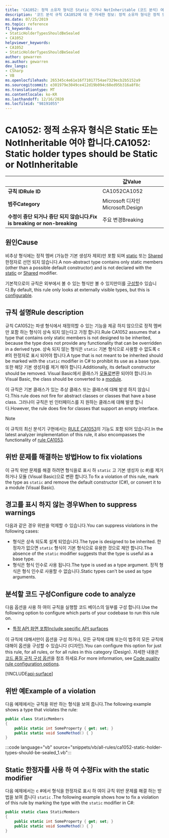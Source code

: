 ```yaml
---
title: 'CA1052: 정적 소유자 형식은 Static 이거나 NotInheritable (코드 분석) 여야 합니다.'
description: '코드 분석 규칙 CA1052에 대 한 자세한 정보: 정적 소유자 형식은 정적 또는 NotInheritable 이어야 합니다.'
ms.date: 07/25/2019
ms.topic: reference
f1_keywords:
- StaticHolderTypesShouldBeSealed
- CA1052
helpviewer_keywords:
- CA1052
- StaticHolderTypesShouldBeSealed
author: gewarren
ms.author: gewarren
dev_langs:
- CSharp
- VB
ms.openlocfilehash: 265345c4e61e16f71017754ae7329ecb2b5152a9
ms.sourcegitcommit: e301979e3049ce412d19b094c60ed95b316a8f8c
ms.translationtype: MT
ms.contentlocale: ko-KR
ms.lasthandoff: 12/16/2020
ms.locfileid: "98191055"
---
```

# <a name="ca1052-static-holder-types-should-be-static-or-notinheritable"></a><span data-ttu-id="9d0c8-103">CA1052: 정적 소유자 형식은 Static 또는 NotInheritable 여야 합니다.</span><span class="sxs-lookup"><span data-stu-id="9d0c8-103">CA1052: Static holder types should be Static or NotInheritable</span></span>

| | <span data-ttu-id="9d0c8-104">값</span><span class="sxs-lookup"><span data-stu-id="9d0c8-104">Value</span></span> |
|-|-|
| <span data-ttu-id="9d0c8-105">**규칙 ID**</span><span class="sxs-lookup"><span data-stu-id="9d0c8-105">**Rule ID**</span></span> |<span data-ttu-id="9d0c8-106">CA1052</span><span class="sxs-lookup"><span data-stu-id="9d0c8-106">CA1052</span></span>|
| <span data-ttu-id="9d0c8-107">**범주**</span><span class="sxs-lookup"><span data-stu-id="9d0c8-107">**Category**</span></span> |<span data-ttu-id="9d0c8-108">Microsoft 디자인</span><span class="sxs-lookup"><span data-stu-id="9d0c8-108">Microsoft.Design</span></span>|
| <span data-ttu-id="9d0c8-109">**수정이 중단 되거나 중단 되지 않습니다.**</span><span class="sxs-lookup"><span data-stu-id="9d0c8-109">**Fix is breaking or non-breaking**</span></span> |<span data-ttu-id="9d0c8-110">주요 변경</span><span class="sxs-lookup"><span data-stu-id="9d0c8-110">Breaking</span></span>|

## <a name="cause"></a><span data-ttu-id="9d0c8-111">원인</span><span class="sxs-lookup"><span data-stu-id="9d0c8-111">Cause</span></span>

<span data-ttu-id="9d0c8-112">비추상 형식에는 정적 멤버 (가능한 기본 생성자 제외)만 포함 되며 [static](../../../csharp/language-reference/keywords/static.md) 또는 [Shared](../../../visual-basic/language-reference/modifiers/shared.md) 한정자로 선언 되지 않습니다.</span><span class="sxs-lookup"><span data-stu-id="9d0c8-112">A non-abstract type contains only static members (other than a possible default constructor) and is not declared with the [static](../../../csharp/language-reference/keywords/static.md) or [Shared](../../../visual-basic/language-reference/modifiers/shared.md) modifier.</span></span>

<span data-ttu-id="9d0c8-113">기본적으로이 규칙은 외부에서 볼 수 있는 형식만 볼 수 있지만이를 [구성할](#configure-code-to-analyze)수 있습니다.</span><span class="sxs-lookup"><span data-stu-id="9d0c8-113">By default, this rule only looks at externally visible types, but this is [configurable](#configure-code-to-analyze).</span></span>

## <a name="rule-description"></a><span data-ttu-id="9d0c8-114">규칙 설명</span><span class="sxs-lookup"><span data-stu-id="9d0c8-114">Rule description</span></span>

<span data-ttu-id="9d0c8-115">규칙 CA1052는 파생 형식에서 재정의할 수 있는 기능을 제공 하지 않으므로 정적 멤버만 포함 하는 형식이 상속 되지 않는다고 가정 합니다.</span><span class="sxs-lookup"><span data-stu-id="9d0c8-115">Rule CA1052 assumes that a type that contains only static members is not designed to be inherited, because the type does not provide any functionality that can be overridden in a derived type.</span></span> <span data-ttu-id="9d0c8-116">상속 되지 않는 형식은 `static` 기본 형식으로 사용할 수 없도록 c #의 한정자로 표시 되어야 합니다.</span><span class="sxs-lookup"><span data-stu-id="9d0c8-116">A type that is not meant to be inherited should be marked with the `static` modifier in C# to prohibit its use as a base type.</span></span> <span data-ttu-id="9d0c8-117">또한 해당 기본 생성자를 제거 해야 합니다.</span><span class="sxs-lookup"><span data-stu-id="9d0c8-117">Additionally, its default constructor should be removed.</span></span> <span data-ttu-id="9d0c8-118">Visual Basic에서 클래스가 [모듈로](../../../visual-basic/language-reference/statements/module-statement.md)변환 되어야 합니다.</span><span class="sxs-lookup"><span data-stu-id="9d0c8-118">In Visual Basic, the class should be converted to a [module](../../../visual-basic/language-reference/statements/module-statement.md).</span></span>

<span data-ttu-id="9d0c8-119">이 규칙은 기본 클래스가 있는 추상 클래스 또는 클래스에 대해 발생 하지 않습니다.</span><span class="sxs-lookup"><span data-stu-id="9d0c8-119">This rule does not fire for abstract classes or classes that have a base class.</span></span> <span data-ttu-id="9d0c8-120">그러나이 규칙은 빈 인터페이스를 지 원하는 클래스에 대해 발생 합니다.</span><span class="sxs-lookup"><span data-stu-id="9d0c8-120">However, the rule does fire for classes that support an empty interface.</span></span>

> [!NOTE]
> <span data-ttu-id="9d0c8-121">이 규칙의 최신 분석기 구현에서는 [RULE CA1053](ca1053.md)의 기능도 포함 되어 있습니다.</span><span class="sxs-lookup"><span data-stu-id="9d0c8-121">In the latest analyzer implementation of this rule, it also encompasses the functionality of [rule CA1053](ca1053.md).</span></span>

## <a name="how-to-fix-violations"></a><span data-ttu-id="9d0c8-122">위반 문제를 해결하는 방법</span><span class="sxs-lookup"><span data-stu-id="9d0c8-122">How to fix violations</span></span>

<span data-ttu-id="9d0c8-123">이 규칙 위반 문제를 해결 하려면 형식을로 표시 하 `static` 고 기본 생성자 (c #)를 제거 하거나 모듈 (Visual Basic)으로 변환 합니다.</span><span class="sxs-lookup"><span data-stu-id="9d0c8-123">To fix a violation of this rule, mark the type as `static` and remove the default constructor (C#), or convert it to a module (Visual Basic).</span></span>

## <a name="when-to-suppress-warnings"></a><span data-ttu-id="9d0c8-124">경고를 표시 하지 않는 경우</span><span class="sxs-lookup"><span data-stu-id="9d0c8-124">When to suppress warnings</span></span>

<span data-ttu-id="9d0c8-125">다음과 같은 경우 위반을 억제할 수 있습니다.</span><span class="sxs-lookup"><span data-stu-id="9d0c8-125">You can suppress violations in the following cases:</span></span>

- <span data-ttu-id="9d0c8-126">형식은 상속 되도록 설계 되었습니다.</span><span class="sxs-lookup"><span data-stu-id="9d0c8-126">The type is designed to be inherited.</span></span> <span data-ttu-id="9d0c8-127">한정자가 없으면 `static` 형식이 기본 형식으로 유용한 것으로 제안 합니다.</span><span class="sxs-lookup"><span data-stu-id="9d0c8-127">The absence of the `static` modifier suggests that the type is useful as a base type.</span></span>
- <span data-ttu-id="9d0c8-128">형식은 형식 인수로 사용 됩니다.</span><span class="sxs-lookup"><span data-stu-id="9d0c8-128">The type is used as a type argument.</span></span> <span data-ttu-id="9d0c8-129">정적 형식은 형식 인수로 사용할 수 없습니다.</span><span class="sxs-lookup"><span data-stu-id="9d0c8-129">Static types can't be used as type arguments.</span></span>

## <a name="configure-code-to-analyze"></a><span data-ttu-id="9d0c8-130">분석할 코드 구성</span><span class="sxs-lookup"><span data-stu-id="9d0c8-130">Configure code to analyze</span></span>

<span data-ttu-id="9d0c8-131">다음 옵션을 사용 하 여이 규칙을 실행할 코드 베이스의 일부를 구성 합니다.</span><span class="sxs-lookup"><span data-stu-id="9d0c8-131">Use the following option to configure which parts of your codebase to run this rule on.</span></span>

- [<span data-ttu-id="9d0c8-132">특정 API 화면 포함</span><span class="sxs-lookup"><span data-stu-id="9d0c8-132">Include specific API surfaces</span></span>](#include-specific-api-surfaces)

<span data-ttu-id="9d0c8-133">이 규칙에 대해서만이 옵션을 구성 하거나, 모든 규칙에 대해 또는이 범주의 모든 규칙에 대해이 옵션을 구성할 수 있습니다 (디자인).</span><span class="sxs-lookup"><span data-stu-id="9d0c8-133">You can configure this option for just this rule, for all rules, or for all rules in this category (Design).</span></span> <span data-ttu-id="9d0c8-134">자세한 내용은 [코드 품질 규칙 구성 옵션](../code-quality-rule-options.md)을 참조 하세요.</span><span class="sxs-lookup"><span data-stu-id="9d0c8-134">For more information, see [Code quality rule configuration options](../code-quality-rule-options.md).</span></span>

[!INCLUDE[api-surface](~/includes/code-analysis/api-surface.md)]

## <a name="example-of-a-violation"></a><span data-ttu-id="9d0c8-135">위반 예</span><span class="sxs-lookup"><span data-stu-id="9d0c8-135">Example of a violation</span></span>

<span data-ttu-id="9d0c8-136">다음 예제에서는 규칙을 위반 하는 형식을 보여 줍니다.</span><span class="sxs-lookup"><span data-stu-id="9d0c8-136">The following example shows a type that violates the rule:</span></span>

```csharp
public class StaticMembers
{
    public static int SomeProperty { get; set; }
    public static void SomeMethod() { }
}
```

:::code language="vb" source="snippets/vb/all-rules/ca1052-static-holder-types-should-be-sealed_1.vb":::

## <a name="fix-with-the-static-modifier"></a><span data-ttu-id="9d0c8-137">Static 한정자를 사용 하 여 수정</span><span class="sxs-lookup"><span data-stu-id="9d0c8-137">Fix with the static modifier</span></span>

<span data-ttu-id="9d0c8-138">다음 예제에서는 c #에서 형식을 한정자로 표시 하 여이 규칙 위반 문제를 해결 하는 방법을 보여 줍니다 `static` .</span><span class="sxs-lookup"><span data-stu-id="9d0c8-138">The following example shows how to fix a violation of this rule by marking the type with the `static` modifier in C#:</span></span>

```csharp
public static class StaticMembers
{
    public static int SomeProperty { get; set; }
    public static void SomeMethod() { }
}
```
